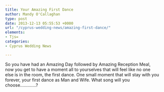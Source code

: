 ```yaml
---
title: Your Amazing First Dance
author: Mandy O'Callaghan
type: post
date: 2013-12-13 05:55:53 +0000
url: "/cyprus-wedding-news/amazing-first-dance/"
elements:
- Tjs=
categories:
- Cyprus Wedding News

---
```

So you have had an Amazing Day followed by Amazing Reception Meal, now you get to have a moment all to yourselves that will feel like no one else is in the room, the first dance. One small moment that will stay with you forever, your first dance as Man and Wife. What song will you choose&#8230;&#8230;&#8230;&#8230;.?